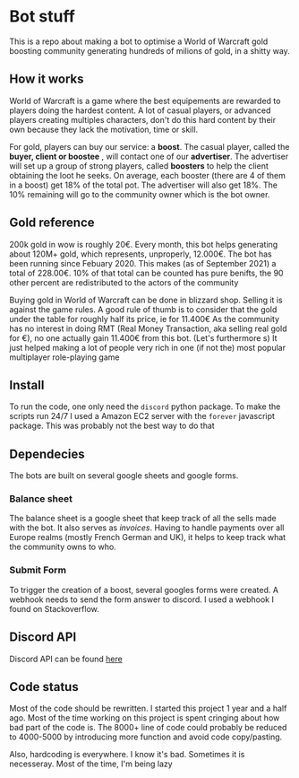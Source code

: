# Bot stuff

This is a repo about making a bot to optimise a World of Warcraft gold boosting community generating hundreds of milions of gold, in a shitty way.

## How it works

World of Warcraft is a game where the best equipements are rewarded to players doing the hardest content.
A lot of casual players, or advanced players creating multiples characters, don't do this hard content by their own because they lack the motivation, time or skill.

For gold, players can buy our service: a **boost**. The casual player, called the **buyer, client or boostee** , will contact one of our **advertiser**.
The advertiser will set up a group of strong players, called **boosters** to help the client obtaining the loot he seeks.
On average, each booster (there are 4 of them in a boost) get 18% of the total pot. The advertiser will also get 18%. The 10% remaining will go to the community owner which is the bot owner.

## Gold reference

200k gold in wow is roughly 20€. Every month, this bot helps generating about 120M+ gold, which represents, unproperly, 12.000€.
The bot has been running since Febuary 2020. This makes (as of September 2021) a total of 228.00€.
10% of that total can be counted has pure benifts, the 90 other percent are redistributed to the actors of the community 

Buying gold in World of Warcraft can be done in blizzard shop. Selling it is against the game rules. A good rule of thumb is to consider that the gold under the table for roughly half its price, ie for 11.400€
As the community has no interest in doing RMT (Real Money Transaction, aka selling real gold for €), no one actually gain 11.400€ from this bot. (Let's furthermore s)
It just helped making a lot of people very rich in one (if not the) most popular multiplayer role-playing game

## Install

To run the code, one only need the ```discord``` python package.
To make the scripts run 24/7 I used a Amazon EC2 server with the ```forever``` javascript package. This was probably not the best way to do that

## Dependecies 

The bots are built on several google sheets and google forms.

### Balance sheet

The balance sheet is a google sheet that keep track of all the sells made with the bot. 
It also serves as *invoices*. Having to handle payments over all Europe realms (mostly French German and UK), it helps to keep track what the community owns to who.

### Submit Form

To trigger the creation of a boost, several googles forms were created.
A webhook needs to send the form answer to discord. I used a webhook I found on Stackoverflow.


## Discord API

Discord API can be found [here](https://discordpy.readthedocs.io/en/stable/api.html)


## Code status 

Most of the code should be rewritten. I started this project 1 year and a half ago. Most of the time working on this project is spent cringing about how bad part of the code is. 
The 8000+ line of code could probably be reduced to 4000-5000 by introducing more function and avoid code copy/pasting.

Also, hardcoding is everywhere. I know it's bad. Sometimes it is necesseray. Most of the time, I'm being lazy

